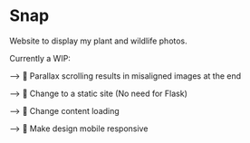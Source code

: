 # Snap
Website to display my plant and wildlife photos.

Currently a WIP:

--> 🔨 Parallax scrolling results in misaligned images at the end

--> 🔨 Change to a static site (No need for Flask)

--> 🔨 Change content loading

--> 🔨 Make design mobile responsive
